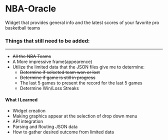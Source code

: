 # NBA-Oracle
Widget that provides general info and the latest scores of your favorite pro basketball teams

### Things that still need to be added:
----------------------------------------
* ~~All the NBA Teams~~
* A More impressive frame(appearence)
* Utilize the limited data that the JSON files give me to determine:
  * ~~Determine if selected team won or lost~~
  * ~~Determine if game is still in progress~~
  * The last 5 games to present the record for the last 5 games
  * Determine Win/Loss Streaks

#### What I Learned
- Widget creation
- Making graphics appear at the selection of drop down menu
- API integration
- Parsing and Routing JSON data
- How to gather desired outcome from limited data
